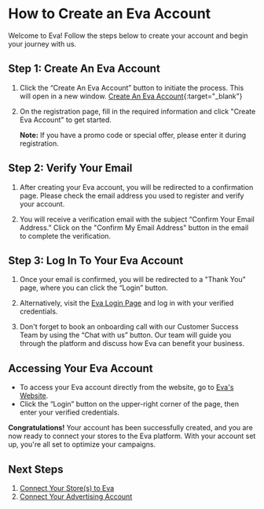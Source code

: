 # How to Create an Eva Account

Welcome to Eva! Follow the steps below to create your account and begin your journey with us.

## Step 1: Create An Eva Account
1. Click the “Create An Eva Account” button to initiate the process. This will open in a new window. [Create An Eva Account](https://iapp.eva.guru/welcome){:target="_blank"}

2. On the registration page, fill in the required information and click "Create Eva Account" to get started. 

   **Note:** If you have a promo code or special offer, please enter it during registration.

## Step 2: Verify Your Email
1. After creating your Eva account, you will be redirected to a confirmation page. Please check the email address you used to register and verify your account.

2. You will receive a verification email with the subject “Confirm Your Email Address.” Click on the "Confirm My Email Address" button in the email to complete the verification.

## Step 3: Log In To Your Eva Account
1. Once your email is confirmed, you will be redirected to a "Thank You" page, where you can click the “Login” button.

2. Alternatively, visit the [Eva Login Page](https://iapp.eva.guru/login) and log in with your verified credentials.

3. Don't forget to book an onboarding call with our Customer Success Team by using the “Chat with us” button. Our team will guide you through the platform and discuss how Eva can benefit your business.

## Accessing Your Eva Account
- To access your Eva account directly from the website, go to [Eva's Website](https://eva.guru/).
- Click the “Login” button on the upper-right corner of the page, then enter your verified credentials.

**Congratulations!** Your account has been successfully created, and you are now ready to connect your stores to the Eva platform. With your account set up, you're all set to optimize your campaigns.

## Next Steps

1. [Connect Your Store(s) to Eva](#store-settings)
2. [Connect Your Advertising Account](#advertising-connection-wizard)


